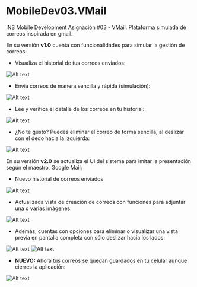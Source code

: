 # MobileDev03.VMail
INS Mobile Development Asignación #03 - VMail: Plataforma simulada de correos inspirada en gmail.

En su versión **v1.0** cuenta con funcionalidades para simular la gestión de correos:

* Visualiza el historial de tus correos enviados:

![Alt text](Evidences/v1.0/List.png?raw=true "Pantalla Principal")

* Envia correos de manera sencilla y rápida (simulación):

![Alt text](Evidences/v1.0/Create.png?raw=true "Envia correos")

* Lee y verifica el detalle de los correos en tu historial:

![Alt text](Evidences/v1.0/Read.png?raw=true "Lee correos")

* ¿No te gustó? Puedes eliminar el correo de forma sencilla, al deslizar con el dedo hacia la izquierda:

![Alt text](Evidences/v1.0/Delete.png?raw=true "Elimina correos")

En su versión **v2.0** se actualiza el UI del sistema para imitar la presentación según el maestro, Google Mail:

* Nuevo historial de correos enviados

![Alt text](Evidences/v2.0/NewUI.Home.png?raw=true "Lista correos")

* Actualizada vista de creación de correos con funciones para adjuntar una o varias imágenes:

![Alt text](Evidences/v2.0/NewUI.Compose.png?raw=true "Envia correos")

* Además, cuentas con opciones para eliminar o visualizar una vista previa en pantalla completa con sólo deslizar hacia los lados:

![Alt text](Evidences/v2.0/NewUI.Compose.Options.png?raw=true "Acciones con archivos adjuntos")
![Alt text](Evidences/v2.0/NewUI.Compose.FullPreview.png?raw=true "Vista previa en pantalla completa")

* **NUEVO:** Ahora tus correos se quedan guardados en tu celular aunque cierres la aplicación:

![Alt text](Evidences/v2.0/NewUI.Home.Updated.png?raw=true "Persistencia de los datos")